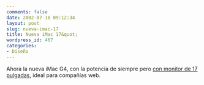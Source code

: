 ```yaml
---
comments: false
date: 2002-07-18 09:12:34
layout: post
slug: nueva-imac-17
title: Nueva iMac 17&quot;
wordpress_id: 467
categories:
- Diseño
---
```


Ahora la nueva iMac G4, con la potencia de siempre pero [con monitor de 17 pulgadas](http://www.apple.com/imac/), ideal para compañías web.




 

